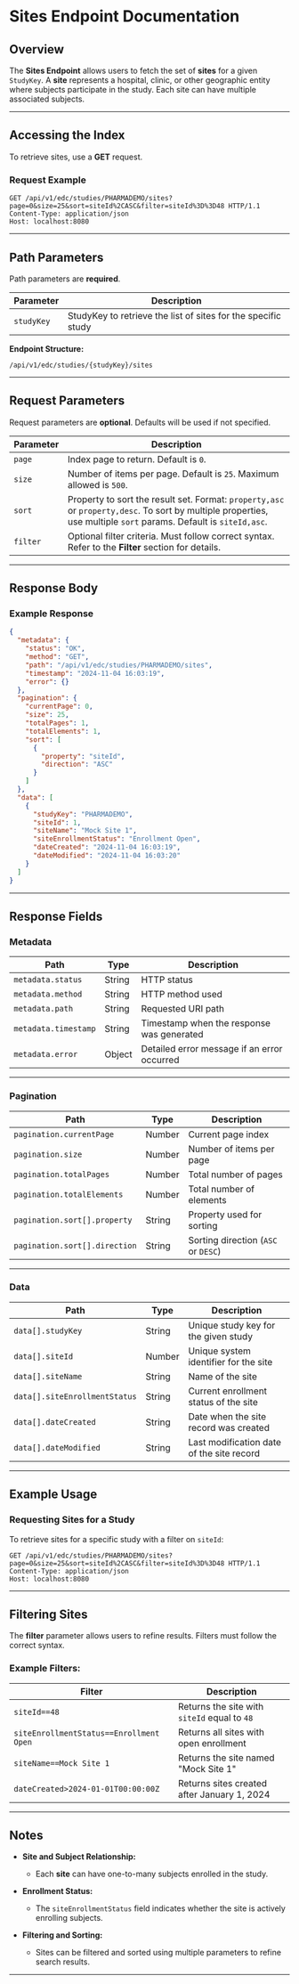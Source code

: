 # Sites Endpoint Documentation

## Overview

The **Sites Endpoint** allows users to fetch the set of **sites** for a given `StudyKey`. A **site** represents a hospital, clinic, or other geographic entity where subjects participate in the study. Each site can have multiple associated subjects.

---

## Accessing the Index

To retrieve sites, use a **GET** request.

### Request Example

```http
GET /api/v1/edc/studies/PHARMADEMO/sites?page=0&size=25&sort=siteId%2CASC&filter=siteId%3D%3D48 HTTP/1.1
Content-Type: application/json
Host: localhost:8080
```

---

## Path Parameters

Path parameters are **required**.

| Parameter   | Description                                                  |
|-------------|--------------------------------------------------------------|
| `studyKey`  | StudyKey to retrieve the list of sites for the specific study |

**Endpoint Structure:**

```http
/api/v1/edc/studies/{studyKey}/sites
```

---

## Request Parameters

Request parameters are **optional**. Defaults will be used if not specified.

| Parameter   | Description                                                                                                                                                           |
|-------------|-----------------------------------------------------------------------------------------------------------------------------------------------------------------------|
| `page`      | Index page to return. Default is `0`.                                                                                                                                 |
| `size`      | Number of items per page. Default is `25`. Maximum allowed is `500`.                                                                                                  |
| `sort`      | Property to sort the result set. Format: `property,asc` or `property,desc`. To sort by multiple properties, use multiple `sort` params. Default is `siteId,asc`.      |
| `filter`    | Optional filter criteria. Must follow correct syntax. Refer to the **Filter** section for details.                                                                    |

---

## Response Body

### Example Response

```json
{
  "metadata": {
    "status": "OK",
    "method": "GET",
    "path": "/api/v1/edc/studies/PHARMADEMO/sites",
    "timestamp": "2024-11-04 16:03:19",
    "error": {}
  },
  "pagination": {
    "currentPage": 0,
    "size": 25,
    "totalPages": 1,
    "totalElements": 1,
    "sort": [
      {
        "property": "siteId",
        "direction": "ASC"
      }
    ]
  },
  "data": [
    {
      "studyKey": "PHARMADEMO",
      "siteId": 1,
      "siteName": "Mock Site 1",
      "siteEnrollmentStatus": "Enrollment Open",
      "dateCreated": "2024-11-04 16:03:19",
      "dateModified": "2024-11-04 16:03:20"
    }
  ]
}
```

---

## Response Fields

### **Metadata**

| Path                  | Type    | Description                                      |
|-----------------------|---------|--------------------------------------------------|
| `metadata.status`     | String  | HTTP status                                      |
| `metadata.method`     | String  | HTTP method used                                 |
| `metadata.path`       | String  | Requested URI path                               |
| `metadata.timestamp`  | String  | Timestamp when the response was generated        |
| `metadata.error`      | Object  | Detailed error message if an error occurred      |

---

### **Pagination**

| Path                        | Type    | Description                                    |
|-----------------------------|---------|------------------------------------------------|
| `pagination.currentPage`    | Number  | Current page index                             |
| `pagination.size`           | Number  | Number of items per page                       |
| `pagination.totalPages`     | Number  | Total number of pages                          |
| `pagination.totalElements`  | Number  | Total number of elements                       |
| `pagination.sort[].property`| String  | Property used for sorting                      |
| `pagination.sort[].direction`| String | Sorting direction (`ASC` or `DESC`)            |

---

### **Data**

| Path                          | Type      | Description                                                  |
|-------------------------------|-----------|--------------------------------------------------------------|
| `data[].studyKey`             | String    | Unique study key for the given study                          |
| `data[].siteId`               | Number    | Unique system identifier for the site                         |
| `data[].siteName`             | String    | Name of the site                                              |
| `data[].siteEnrollmentStatus` | String    | Current enrollment status of the site                         |
| `data[].dateCreated`          | String    | Date when the site record was created                         |
| `data[].dateModified`         | String    | Last modification date of the site record                     |

---

## Example Usage

### **Requesting Sites for a Study**

To retrieve sites for a specific study with a filter on `siteId`:

```http
GET /api/v1/edc/studies/PHARMADEMO/sites?page=0&size=25&sort=siteId%2CASC&filter=siteId%3D%3D48 HTTP/1.1
Content-Type: application/json
Host: localhost:8080
```

---

## Filtering Sites

The **filter** parameter allows users to refine results. Filters must follow the correct syntax.

### **Example Filters:**

| Filter                          | Description                                              |
|----------------------------------|----------------------------------------------------------|
| `siteId==48`                    | Returns the site with `siteId` equal to `48`            |
| `siteEnrollmentStatus==Enrollment Open` | Returns all sites with open enrollment          |
| `siteName==Mock Site 1`         | Returns the site named "Mock Site 1"                    |
| `dateCreated>2024-01-01T00:00:00Z` | Returns sites created after January 1, 2024        |

---

## Notes

- **Site and Subject Relationship:**  
  - Each **site** can have one-to-many subjects enrolled in the study.

- **Enrollment Status:**  
  - The `siteEnrollmentStatus` field indicates whether the site is actively enrolling subjects.

- **Filtering and Sorting:**  
  - Sites can be filtered and sorted using multiple parameters to refine search results.

---
